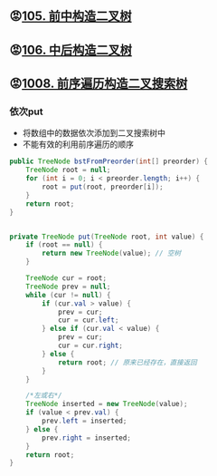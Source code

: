 ## 😡[105. 前中构造二叉树](https://leetcode.cn/problems/construct-binary-tree-from-preorder-and-inorder-traversal/)



## 😡[106. 中后构造二叉树](https://leetcode.cn/problems/construct-binary-tree-from-inorder-and-postorder-traversal/)

## 😡[1008. 前序遍历构造二叉搜索树](https://leetcode.cn/problems/construct-binary-search-tree-from-preorder-traversal/)

### 依次put

- 将数组中的数据依次添加到二叉搜索树中
- 不能有效的利用前序遍历的顺序

```java
public TreeNode bstFromPreorder(int[] preorder) {
    TreeNode root = null;
    for (int i = 0; i < preorder.length; i++) {
        root = put(root, preorder[i]);
    }
    return root;
}


private TreeNode put(TreeNode root, int value) {
    if (root == null) {
        return new TreeNode(value); // 空树
    }

    TreeNode cur = root;
    TreeNode prev = null;
    while (cur != null) {
        if (cur.val > value) {
            prev = cur;
            cur = cur.left;
        } else if (cur.val < value) {
            prev = cur;
            cur = cur.right;
        } else {
            return root; // 原来已经存在，直接返回
        }
    }

    /*左或右*/
    TreeNode inserted = new TreeNode(value);
    if (value < prev.val) {
        prev.left = inserted;
    } else {
        prev.right = inserted;
    }
    return root;
}
```



